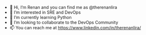 - 👋 Hi, I’m Renan and you can find me as @therenanlira
- 👀 I’m interested in SRE and DevOps
- 🌱 I’m currently learning Python
- 💞️ I’m looking to collaborate to the DevOps Community
- 📫 You can reach me at https://www.linkedin.com/in/therenanlira/
